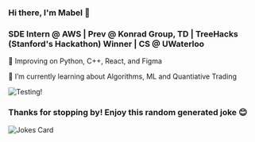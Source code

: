 ### Hi there, I'm Mabel 👋

### <p>SDE Intern @ AWS | Prev @ Konrad Group, TD | TreeHacks (Stanford's Hackathon) Winner | CS @ UWaterloo</p>

<p> 🌱 Improving on Python, C++, React, and Figma </p>
<p> 🔭 I’m currently learning about Algorithms, ML and Quantiative Trading </p>

<!-- ![Mabel's GitHub stats](https://github-readme-stats.vercel.app/api?username=mabelene&count_private=true&show_icons=true&hide=stars&bg_color=30,e96443,904e95&title_color=fff&text_color=fff)
![](https://visitor-badge-reloaded.herokuapp.com/badge?page_id=mabelene-mabelene&color=55acb7&style=for-the-badge&logo=Github)
<p> Visitors since Oct 14th: </p>

-->

![Testing!](https://github-readme-stats.vercel.app/api/pin/?username=LemonFace0309&repo=Study-Space&theme=buefy)


<!--
![Top Langs](https://github-readme-stats.vercel.app/api/top-langs/?username=mabelene&layout=compact)

**mabelene/mabelene** is a ✨ _special_ ✨ repository because its `README.md` (this file) appears on your GitHub profile.

Here are some ideas to get you started:

- 🔭 I’m currently working on ...
- 🌱 I’m currently learning ...
- 👯 I’m looking to collaborate on ...
- 🤔 I’m looking for help with ...
- 💬 Ask me about ...
- 📫 How to reach me: ...
- 😄 Pronouns: ...
- ⚡ Fun fact: ...


# Top 5 Badges That Will Take Your GitHub Repository to the Next Level
## 1. GitHub Stats
## 2. Most Used Languages
![Your Repository's Stats](https://github-readme-stats.vercel.app/api/top-langs/?username=mabelene&theme=blue-green)
## 3. Contributors Badge
![Your Repository's Stats](https://contrib.rocks/image?repo=mabelene/mabelene)
## 5. Profile View Counter
![Profile View Counter](https://komarev.com/ghpvc/?username=mabelene)
### Repository View Counter - HITS
![Hits](https://hitcounter.pythonanywhere.com/count/tag.svg?url=https://github.com/mabelene)
-->

### Thanks for stopping by! Enjoy this random generated joke 😊
![Jokes Card](https://readme-jokes.vercel.app/api)

